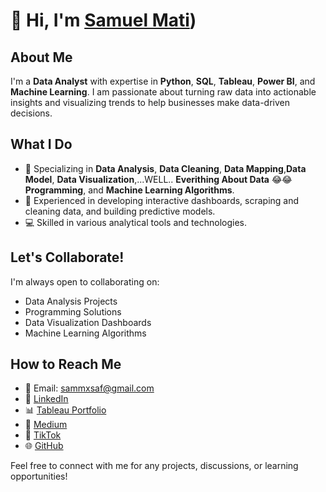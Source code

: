 # 👋 Hi, I'm [Samuel Mati](https://sam-analyst.vercel.app/))

## About Me
I'm a **Data Analyst** with expertise in **Python**, **SQL**, **Tableau**, **Power BI**, and **Machine Learning**. I am passionate about turning raw data into actionable insights and visualizing trends to help businesses make data-driven decisions. 

## What I Do
- 👀 Specializing in **Data Analysis**, **Data Cleaning**, **Data Mapping**,**Data Model**, **Data Visualization**,...WELL.. **Everithing About Data** 😂😂 **Programming**,  and **Machine Learning Algorithms**.
- 💼 Experienced in developing interactive dashboards, scraping and cleaning data, and building predictive models.
- 💻 Skilled in various analytical tools and technologies.

## Let's Collaborate!
I'm always open to collaborating on:
- Data Analysis Projects
- Programming Solutions
- Data Visualization Dashboards
- Machine Learning Algorithms

## How to Reach Me
- 📧 Email: sammxsaf@gmail.com
- 💼 [LinkedIn](https://www.linkedin.com/in/samuel-mati/)
- 📊 [Tableau Portfolio](https://public.tableau.com/app/profile/samuel.mati)
- 📝 [Medium](https://medium.com/@sammxsaf)
- 🎥 [TikTok](https://www.tiktok.com/@samuel.mati)
- 🌐 [GitHub](https://github.com/samuel-mati)


Feel free to connect with me for any projects, discussions, or learning opportunities!
